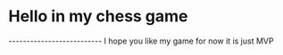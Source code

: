 <h1>Hello in my chess game</h1>
--------------------------
I hope you like my game for now it is just MVP
